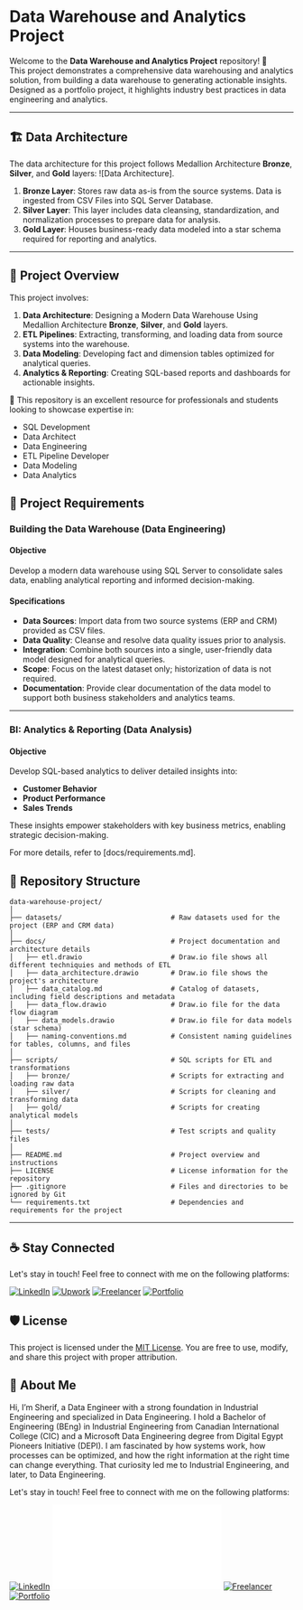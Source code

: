 # Data Warehouse and Analytics Project

Welcome to the **Data Warehouse and Analytics Project** repository! 🚀  
This project demonstrates a comprehensive data warehousing and analytics solution, from building a data warehouse to generating actionable insights. Designed as a portfolio project, it highlights industry best practices in data engineering and analytics.

---
## 🏗️ Data Architecture

The data architecture for this project follows Medallion Architecture **Bronze**, **Silver**, and **Gold** layers:
![Data Architecture].

1. **Bronze Layer**: Stores raw data as-is from the source systems. Data is ingested from CSV Files into SQL Server Database.
2. **Silver Layer**: This layer includes data cleansing, standardization, and normalization processes to prepare data for analysis.
3. **Gold Layer**: Houses business-ready data modeled into a star schema required for reporting and analytics.

---
## 📖 Project Overview

This project involves:

1. **Data Architecture**: Designing a Modern Data Warehouse Using Medallion Architecture **Bronze**, **Silver**, and **Gold** layers.
2. **ETL Pipelines**: Extracting, transforming, and loading data from source systems into the warehouse.
3. **Data Modeling**: Developing fact and dimension tables optimized for analytical queries.
4. **Analytics & Reporting**: Creating SQL-based reports and dashboards for actionable insights.

🎯 This repository is an excellent resource for professionals and students looking to showcase expertise in:
- SQL Development
- Data Architect
- Data Engineering  
- ETL Pipeline Developer  
- Data Modeling  
- Data Analytics
  
## 🚀 Project Requirements

### Building the Data Warehouse (Data Engineering)

#### Objective
Develop a modern data warehouse using SQL Server to consolidate sales data, enabling analytical reporting and informed decision-making.

#### Specifications
- **Data Sources**: Import data from two source systems (ERP and CRM) provided as CSV files.
- **Data Quality**: Cleanse and resolve data quality issues prior to analysis.
- **Integration**: Combine both sources into a single, user-friendly data model designed for analytical queries.
- **Scope**: Focus on the latest dataset only; historization of data is not required.
- **Documentation**: Provide clear documentation of the data model to support both business stakeholders and analytics teams.

---

### BI: Analytics & Reporting (Data Analysis)

#### Objective
Develop SQL-based analytics to deliver detailed insights into:
- **Customer Behavior**
- **Product Performance**
- **Sales Trends**

These insights empower stakeholders with key business metrics, enabling strategic decision-making.  

For more details, refer to [docs/requirements.md].

## 📂 Repository Structure
```
data-warehouse-project/
│
├── datasets/                           # Raw datasets used for the project (ERP and CRM data)
│
├── docs/                               # Project documentation and architecture details
│   ├── etl.drawio                      # Draw.io file shows all different techniquies and methods of ETL
│   ├── data_architecture.drawio        # Draw.io file shows the project's architecture
│   ├── data_catalog.md                 # Catalog of datasets, including field descriptions and metadata
│   ├── data_flow.drawio                # Draw.io file for the data flow diagram
│   ├── data_models.drawio              # Draw.io file for data models (star schema)
│   ├── naming-conventions.md           # Consistent naming guidelines for tables, columns, and files
│
├── scripts/                            # SQL scripts for ETL and transformations
│   ├── bronze/                         # Scripts for extracting and loading raw data
│   ├── silver/                         # Scripts for cleaning and transforming data
│   ├── gold/                           # Scripts for creating analytical models
│
├── tests/                              # Test scripts and quality files
│
├── README.md                           # Project overview and instructions
├── LICENSE                             # License information for the repository
├── .gitignore                          # Files and directories to be ignored by Git
└── requirements.txt                    # Dependencies and requirements for the project
```
---

## ☕ Stay Connected

Let's stay in touch! Feel free to connect with me on the following platforms:

[![LinkedIn](https://img.shields.io/badge/LinkedIn-0077B5?style=for-the-badge&logo=linkedin&logoColor=white)](www.linkedin.com/in/sherif-gamal-61a304336)
[![Upwork](https://img.shields.io/badge/Website-000000?style=for-the-badge&logo=google-chrome&logoColor=white)](https://www.upwork.com/freelancers/~01b7b6e3cdf572d79e)
[![Freelancer](https://img.shields.io/badge/Newsletter-FF5722?style=for-the-badge&logo=substack&logoColor=white)](https://www.freelancer.com/u/SherifGamal5)
[![Portfolio](https://img.shields.io/badge/LinkedIn-0077B5?style=for-the-badge&logo=linkedin&logoColor=white)](https://sherif-gamal-data-engine-ns2r13f.gamma.site/)

## 🛡️ License

This project is licensed under the [MIT License](LICENSE). You are free to use, modify, and share this project with proper attribution.

## 🌟 About Me

Hi, I’m Sherif, a Data Engineer with a strong foundation in Industrial Engineering and specialized in Data Engineering.
I hold a Bachelor of Engineering (BEng) in Industrial Engineering from Canadian International College (CIC) and a Microsoft Data Engineering degree from Digital Egypt Pioneers Initiative (DEPI).
I am fascinated by how systems work, how processes can be optimized, and how the right information at the right time can change everything. That curiosity led me to Industrial Engineering, and later, to Data Engineering.

Let's stay in touch! Feel free to connect with me on the following platforms:

[![LinkedIn](https://img.shields.io/badge/LinkedIn-0077B5?style=for-the-badge&logo=linkedin&logoColor=white)](www.linkedin.com/in/sherif-gamal-61a304336)
[![Upwork](file:///D:/Important/Programming/Data/Data%20Engineering/Projects/Baraa/SQL%20Data%20Warehouse/logo.html)](https://www.upwork.com/freelancers/~01b7b6e3cdf572d79e)
[![Freelancer](https://img.shields.io/badge/Newsletter-FF5722?style=for-the-badge&logo=substack&logoColor=white)](https://www.freelancer.com/u/SherifGamal5)
[![Portfolio](https://img.shields.io/badge/LinkedIn-0077B5?style=for-the-badge&logo=linkedin&logoColor=white)](https://sherif-gamal-data-engine-ns2r13f.gamma.site/)
